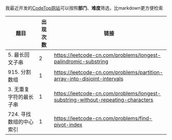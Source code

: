 我最近开发的[CodeTop网站](https://codetop.cc)可以按照**部门**、**难度**筛选，比markdown更方便检索

|题目|出现次数|链接|
|-|-|-|
|5. 最长回文子串|2|https://leetcode-cn.com/problems/longest-palindromic-substring|
|915. 分割数组|1|https://leetcode-cn.com/problems/partition-array-into-disjoint-intervals|
|3. 无重复字符的最长子串|1|https://leetcode-cn.com/problems/longest-substring-without-repeating-characters|
|724. 寻找数组的中心索引|1|https://leetcode-cn.com/problems/find-pivot-index|